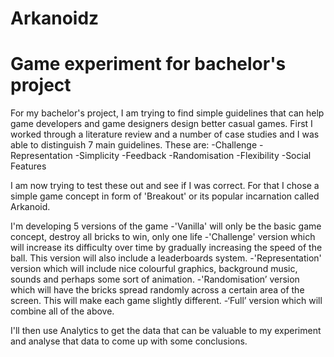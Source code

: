 Arkanoidz
=========

Game experiment for bachelor's project
=======================================
For my bachelor's project, I am trying to find simple guidelines that can help game developers and game designers
design better casual games. First I worked through a literature review and a number of case studies and 
I was able to distinguish 7 main guidelines. These are:
  -Challenge
  -Representation
  -Simplicity
  -Feedback
  -Randomisation
  -Flexibility
  -Social Features
  
I am now trying to test these out and see if I was correct. For that I chose a simple game concept in form of 'Breakout' 
or its popular incarnation called Arkanoid.

I'm developing 5 versions of the game
  -'Vanilla' will only be the basic game concept, destroy all bricks to win, only one life
  -'Challenge' version which will increase its difficulty over time by gradually increasing the speed of the ball. 
    This version will also include a leaderboards system.
  -'Representation' version which will include nice colourful graphics, background music, 
    sounds and perhaps some sort of animation.
  -'Randomisation’ version which will have the bricks spread randomly across a certain area of the screen. 
    This will make each game slightly different.
  -‘Full’ version which will combine all of the above.
  
I'll then use Analytics to get the data that can be valuable to my experiment and analyse that data to come up 
with some conclusions.
